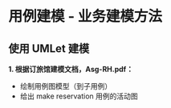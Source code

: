 
# 用例建模 - 业务建模方法

## 使用 UMLet 建模

**1. 根据订旅馆建模文档，Asg-RH.pdf：**
  + 绘制用例图模型（到子用例）
  + 给出 make reservation 用例的活动图





